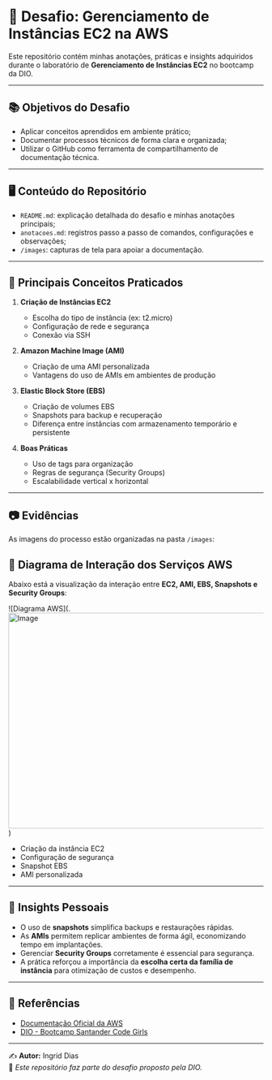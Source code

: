 # 🚀 Desafio: Gerenciamento de Instâncias EC2 na AWS


Este repositório contém minhas anotações, práticas e insights adquiridos durante o laboratório de **Gerenciamento de Instâncias EC2** no bootcamp da DIO.

---

## 📚 Objetivos do Desafio

- Aplicar conceitos aprendidos em ambiente prático;
- Documentar processos técnicos de forma clara e organizada;
- Utilizar o GitHub como ferramenta de compartilhamento de documentação técnica.

---

## 🖥️ Conteúdo do Repositório

- `README.md`: explicação detalhada do desafio e minhas anotações principais;
- `anotacoes.md`: registros passo a passo de comandos, configurações e observações;
- `/images`: capturas de tela para apoiar a documentação.

---

## 📝 Principais Conceitos Praticados

1. **Criação de Instâncias EC2**
   - Escolha do tipo de instância (ex: t2.micro)
   - Configuração de rede e segurança
   - Conexão via SSH

2. **Amazon Machine Image (AMI)**
   - Criação de uma AMI personalizada
   - Vantagens do uso de AMIs em ambientes de produção

3. **Elastic Block Store (EBS)**
   - Criação de volumes EBS
   - Snapshots para backup e recuperação
   - Diferença entre instâncias com armazenamento temporário e persistente

4. **Boas Práticas**
   - Uso de tags para organização
   - Regras de segurança (Security Groups)
   - Escalabilidade vertical x horizontal

---

## 📷 Evidências

As imagens do processo estão organizadas na pasta `/images`:
## 🔗 Diagrama de Interação dos Serviços AWS

Abaixo está a visualização da interação entre **EC2, AMI, EBS, Snapshots e Security Groups**:

![Diagrama AWS](.<img width="632" height="425" alt="Image" src="https://github.com/user-attachments/assets/2546223a-fff7-4d2d-80d6-c0b5a04d6ffe" />)



- Criação da instância EC2
- Configuração de segurança
- Snapshot EBS
- AMI personalizada

---

## 🌟 Insights Pessoais

- O uso de **snapshots** simplifica backups e restaurações rápidas.
- As **AMIs** permitem replicar ambientes de forma ágil, economizando tempo em implantações.
- Gerenciar **Security Groups** corretamente é essencial para segurança.
- A prática reforçou a importância da **escolha certa da família de instância** para otimização de custos e desempenho.

---

## 🔗 Referências

- [Documentação Oficial da AWS](https://docs.aws.amazon.com/)
- [DIO - Bootcamp Santander Code Girls](https://www.dio.me/)

---

✍️ **Autor:** Ingrid Dias  
📌 *Este repositório faz parte do desafio proposto pela DIO.*
